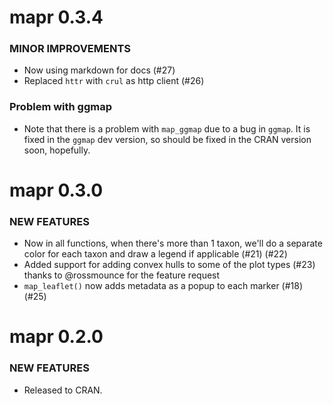 mapr 0.3.4
==============

### MINOR IMPROVEMENTS

* Now using markdown for docs (#27)
* Replaced `httr` with `crul` as http client (#26)

### Problem with ggmap

* Note that there is a problem with `map_ggmap` due to a bug in 
`ggmap`. It is fixed in the `ggmap` dev version, so should be fixed
in the CRAN version soon, hopefully.


mapr 0.3.0
==============

### NEW FEATURES

* Now in all functions, when there's more than 1 taxon, we'll do a separate
color for each taxon and draw a legend if applicable (#21) (#22)
* Added support for adding convex hulls to some of the plot types (#23)
thanks to @rossmounce for the feature request
* `map_leaflet()` now adds metadata as a popup to each marker (#18) (#25)


mapr 0.2.0
==============

### NEW FEATURES

* Released to CRAN.
